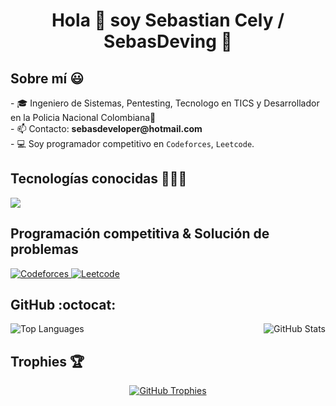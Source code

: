 <h1 align="center">Hola 👋 soy Sebastian Cely / SebasDeving 👮</h1>

<h2>Sobre mí 😃</h2>
<p align="left">
  - 🎓 Ingeniero de Sistemas, Pentesting, Tecnologo en TICS y Desarrollador en la Policia Nacional Colombiana👮<br>
  - 📫 Contacto: <strong>sebasdeveloper@hotmail.com</strong> <br>
  - 💻 Soy programador competitivo en <code>Codeforces</code>, <code>Leetcode</code>.
</p>

<h2>Tecnologías conocidas 👨🏻‍💻</h2>
<p align="left">
  <a href="https://skillicons.dev">
    <img src="https://skillicons.dev/icons?i=python,django,php,laravel,cs,hibernate,css,html,mysql,mongodb,git,github,idea,vscode,js,kali,notion,astro,net" />
  </a>
</p>

<h2>Programación competitiva & Solución de problemas</h2>
<p align="left">
  <a href="https://codeforces.com/profile/SebasDeving" target="_blank" rel="noreferrer">
    <img alt="Codeforces" src="https://img.shields.io/badge/codeforces%20-%231F8ACB.svg?style=plastic&logo=codeforces&logoColor=white" />
  </a>
  <a href="https://leetcode.com/sebasdeving/" target="_blank" rel="noreferrer">
    <img alt="Leetcode" src="https://img.shields.io/badge/leetcode%20-%23FFA116.svg?style=plastic&logo=leetcode&logoColor=black" />
  </a>
</p>

<h2>GitHub :octocat:</h2>
<div style="display: flex; justify-content: space-between;">
  <img src="https://github-readme-stats.vercel.app/api/top-langs?username=SebasDeving&show_icons=true&theme=dark&locale=en&layout=compact" alt="Top Languages" />
  <img src="https://github-readme-stats.vercel.app/api?username=SebasDeving&show_icons=true&theme=dark&locale=en" alt="GitHub Stats" />
</div>

<h2>Trophies 🏆</h2>
<p align="center">
  <a href="https://github.com/ryo-ma/github-profile-trophy" title="Go to Source">
    <img src="https://github-profile-trophy.vercel.app/?username=SebasDeving&theme=radical&row=1&column=7&margin-h=15&margin-w=5&no-bg=true" alt="GitHub Trophies" />
  </a>
</p>
